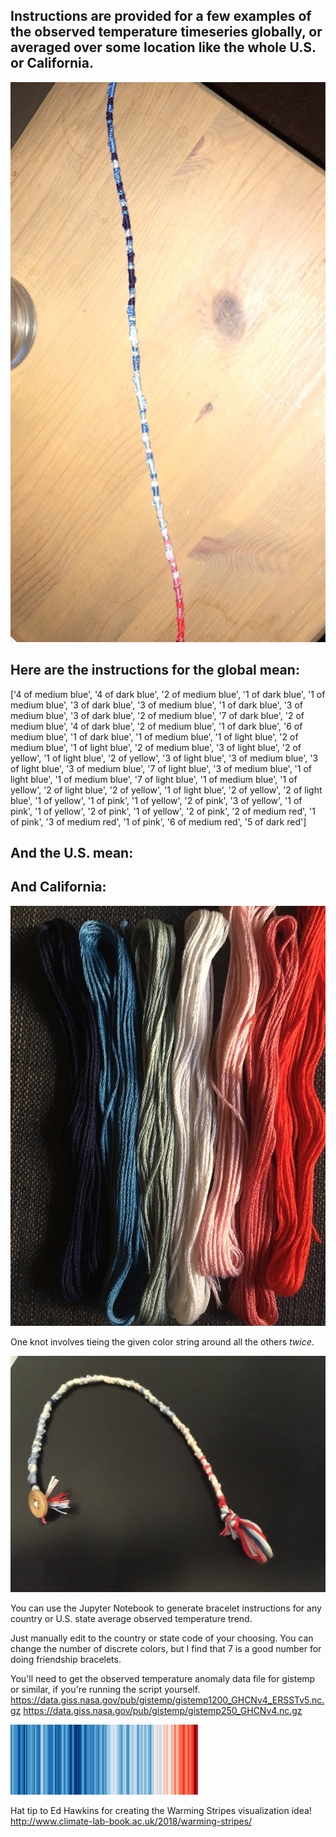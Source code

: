 ## 
## Instructions are provided for a few examples of the observed temperature timeseries globally, or averaged over some location like the whole U.S. or California.

![image of friendship bracelet](2B997C23-EA78-4618-9EF2-AC8AB37F1918_1_105_c.jpeg "Example Bracelet 1")


## Here are the instructions for the global mean:
['4 of medium blue',
 '4 of dark blue',
 '2 of medium blue',
 '1 of dark blue',
 '1 of medium blue',
 '3 of dark blue',
 '3 of medium blue',
 '1 of dark blue',
 '3 of medium blue',
 '3 of dark blue',
 '2 of medium blue',
 '7 of dark blue',
 '2 of medium blue',
 '4 of dark blue',
 '2 of medium blue',
 '1 of dark blue',
 '6 of medium blue',
 '1 of dark blue',
 '1 of medium blue',
 '1 of light blue',
 '2 of medium blue',
 '1 of light blue',
 '2 of medium blue',
 '3 of light blue',
 '2 of yellow',
 '1 of light blue',
 '2 of yellow',
 '3 of light blue',
 '3 of medium blue',
 '3 of light blue',
 '3 of medium blue',
 '7 of light blue',
 '3 of medium blue',
 '1 of light blue',
 '1 of medium blue',
 '7 of light blue',
 '1 of medium blue',
 '1 of yellow',
 '2 of light blue',
 '2 of yellow',
 '1 of light blue',
 '2 of yellow',
 '2 of light blue',
 '1 of yellow',
 '1 of pink',
 '1 of yellow',
 '2 of pink',
 '3 of yellow',
 '1 of pink',
 '1 of yellow',
 '2 of pink',
 '1 of yellow',
 '2 of pink',
 '2 of medium red',
 '1 of pink',
 '3 of medium red',
 '1 of pink',
 '6 of medium red',
 '5 of dark red']
 
## And the U.S. mean:


## And California:

![image of embroidery thread](D9D94B1F-C163-4016-84F5-770F65F9689D_1_105_c.jpeg "Embroidery Thread")

One knot involves tieing the given color string around all the others *twice*.

![image of friendship bracelet](A7D739C8-4529-45FC-9ADA-BE3315445DE4_1_105_c.jpeg "Example Bracelet 2")

You can use the Jupyter Notebook to generate bracelet instructions for any country or U.S. state average observed temperature trend.

Just manually edit to the country or state code of your choosing. You can change the number of discrete colors, but I find that 7 is a good number for doing friendship bracelets. 

You'll need to get the observed temperature anomaly data file for gistemp or similar, if you're running the script yourself.
https://data.giss.nasa.gov/pub/gistemp/gistemp1200_GHCNv4_ERSSTv5.nc.gz
https://data.giss.nasa.gov/pub/gistemp/gistemp250_GHCNv4.nc.gz

![image of warming stripes](300px-20181204_Warming_stripes_(global,_WMO,_1850-2018)_-_Climate_Lab_Book_(Ed_Hawkins).png "Warming Stripes Graphic")

Hat tip to Ed Hawkins for creating the Warming Stripes visualization idea! http://www.climate-lab-book.ac.uk/2018/warming-stripes/
